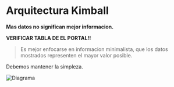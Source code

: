# Arquitectura Kimball

**Mas datos no significan mejor informacion.**

**VERIFICAR TABLA DE EL PORTAL!!**

> Es mejor enfocarse en informacion minimalista, que los datos mostrados representen el mayor valor posible.

Debemos mantener la simpleza.

![Diagrama](https://gravitar.biz/wp-content/uploads/2020/08/metodologias-de-data-warehouse_Mesa-de-trabajo-1-1.png)

